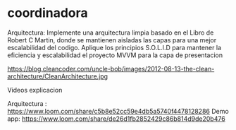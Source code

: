 # coordinadora

Arquitectura:
Implemente una arquitectura limpia basado en el Libro de Robert C Martin, donde se mantienen aisladas las capas para una mejor escalabilidad del codigo.
Aplique los principios S.O.L.I.D para mantener la eficiencia y escalabilidad el proyecto
MVVM para la capa de presentacion

https://blog.cleancoder.com/uncle-bob/images/2012-08-13-the-clean-architecture/CleanArchitecture.jpg



Videos explicacion

Arquitectura : https://www.loom.com/share/c5b8e52cc59e4db5a5740f4478128286
Demo app: https://www.loom.com/share/de26d1fb2852429c86b814d9de20b476
